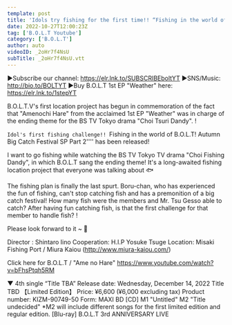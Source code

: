 ```yaml
---
template: post
title: 'Idols try fishing for the first time!! “Fishing in the world of B.O.L.T! Autumn Big Catch Festival SP Part 2”'
date: 2022-10-27T12:00:23Z
tag: ['B.O.L.T Youtube']
category: ['B.O.L.T']
author: auto 
videoID: _2oHr7f4NsU
subTitle: _2oHr7f4NsU.vtt
---
```

▶︎Subscribe our channel: https://elr.lnk.to/SUBSCRIBEboltYT
▶️SNS/Music: http://bio.to/BOLTYT
▶️Buy B.O.L.T 1st EP "Weather" here: https://elr.lnk.to/1stepYT

B.O.L.T.V's first location project has begun in commemoration of the fact that "Amenochi Hare" from the acclaimed 1st EP "Weather" was in charge of the ending theme for the BS TV Tokyo drama "Choi Tsuri Dandy". !

``Idol's first fishing challenge!! ``Fishing in the world of B.O.L.T! Autumn Big Catch Festival SP Part 2'''' has been released!

I want to go fishing while watching the BS TV Tokyo TV drama "Choi Fishing Dandy", in which B.O.L.T sang the ending theme! It's a long-awaited fishing location project that everyone was talking about 🐟

The fishing plan is finally the last spurt.
Boru-chan, who has experienced the fun of fishing, can't stop catching fish and has a premonition of a big catch festival!
How many fish were the members and Mr. Tsu Gesso able to catch?
After having fun catching fish, is that the first challenge for that member to handle fish? !

Please look forward to it ~ 🙋 ‍

Director : Shintaro Iino
Cooperation: H.I.P Yosuke Tsuge
Location: Misaki Fishing Port / Miura Kaiou (http://www.miura-kaiou.com/)
 

Click here for B.O.L.T / "Ame no Hare"
https://www.youtube.com/watch?v=bFhsPtqh5RM


▼ 4th single “Title TBA”
Release date: Wednesday, December 14, 2022
Title TBD
【Limited Edition】
Price: ¥6,600 (¥6,000 excluding tax)
Product number: KIZM-90749-50
Form: MAXI BD
[CD]
M1 "Untitled"
M2 "Title undecided"
*M2 will include different songs for the first limited edition and regular edition.
[Blu-ray]
B.O.L.T 3rd ANNIVERSARY LIVE